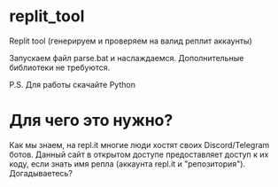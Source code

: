 # replit_tool
Replit tool (генерируем и проверяем на валид реплит аккаунты)

Запускаем файл parse.bat и наслаждаемся. Дополнительные библиотеки не требуются.

P.S. Для работы скачайтe Python

# Для чего это нужно?
Как мы знаем, на repl.it многие люди хостят своих Discord/Telegram ботов. Данный сайт в открытом доступе предоставляет доступ к их коду, если знать имя репла (аккаунта repl.it и "репозитория"). Догадываетесь?
